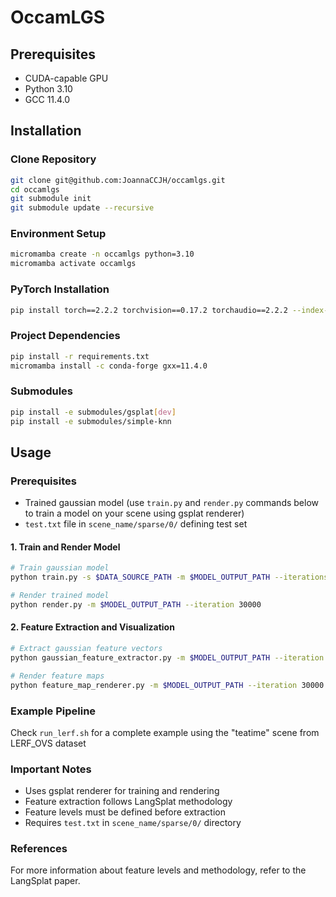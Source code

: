 # OccamLGS

## Prerequisites

- CUDA-capable GPU
- Python 3.10
- GCC 11.4.0

## Installation

### Clone Repository
```bash
git clone git@github.com:JoannaCCJH/occamlgs.git
cd occamlgs
git submodule init
git submodule update --recursive
```

### Environment Setup
```bash
micromamba create -n occamlgs python=3.10
micromamba activate occamlgs
```

### PyTorch Installation
```bash
pip install torch==2.2.2 torchvision==0.17.2 torchaudio==2.2.2 --index-url https://download.pytorch.org/whl/cu121
```

### Project Dependencies
```bash
pip install -r requirements.txt
micromamba install -c conda-forge gxx=11.4.0
```

### Submodules
```bash
pip install -e submodules/gsplat[dev]
pip install -e submodules/simple-knn
```


## Usage


### Prerequisites

- Trained gaussian model (use `train.py` and `render.py` commands below to train a model on your scene using gsplat renderer)
- `test.txt` file in `scene_name/sparse/0/` defining test set


#### 1. Train and Render Model
```bash
# Train gaussian model
python train.py -s $DATA_SOURCE_PATH -m $MODEL_OUTPUT_PATH --iterations 30000

# Render trained model
python render.py -m $MODEL_OUTPUT_PATH --iteration 30000
```

#### 2. Feature Extraction and Visualization
```bash
# Extract gaussian feature vectors
python gaussian_feature_extractor.py -m $MODEL_OUTPUT_PATH --iteration 30000 --eval --feature_level 1

# Render feature maps
python feature_map_renderer.py -m $MODEL_OUTPUT_PATH --iteration 30000 --eval --feature_level 1
```
### Example Pipeline
Check `run_lerf.sh` for a complete example using the "teatime" scene from LERF_OVS dataset

### Important Notes

- Uses gsplat renderer for training and rendering
- Feature extraction follows LangSplat methodology
- Feature levels must be defined before extraction
- Requires `test.txt` in `scene_name/sparse/0/` directory

### References

For more information about feature levels and methodology, refer to the LangSplat paper.
